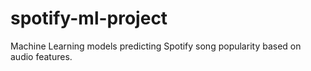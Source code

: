 # spotify-ml-project
Machine Learning models predicting Spotify song popularity based on audio features.
